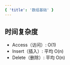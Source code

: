 ```yaml
---
{ 'title': '数组基础' }
---
```


## 时间复杂度

- Access（访问）: O(1)
- Insert（插入）: 平均 O(n)
- Delete（删除）: 平均 O(n)
